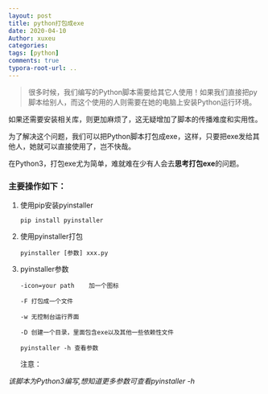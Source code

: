 ```yaml
---
layout: post
title: python打包成exe
date: 2020-04-10
Author: xuxeu
categories: 
tags: [python]
comments: true
typora-root-url: ..
---
```


> 很多时候，我们编写的Python脚本需要给其它人使用！如果我们直接把py脚本给别人，而这个使用的人则需要在她的电脑上安装Python运行环境。

如果还需要安装相关库，则更加麻烦了，这无疑增加了脚本的传播难度和实用性。

为了解决这个问题，我们可以把Python脚本打包成exe，这样，只要把exe发给其他人，她就可以直接使用了，岂不快哉。

在Python3，打包exe尤为简单，难就难在少有人会去**思考打包exe**的问题。

### 主要操作如下：

1. 使用pip安装pyinstaller

   ```pip install pyinstaller```

2. 使用pyinstaller打包

   ```pyinstaller [参数] xxx.py```

3. pyinstaller参数

   ```
   -icon=your path    加一个图标

   -F 打包成一个文件

   -w 无控制台运行界面

   -D 创建一个目录，里面包含exe以及其他一些依赖性文件

   pyinstaller -h 查看参数
   ```

   注意：


*该脚本为Python3编写,想知道更多参数可查看pyinstaller -h*
